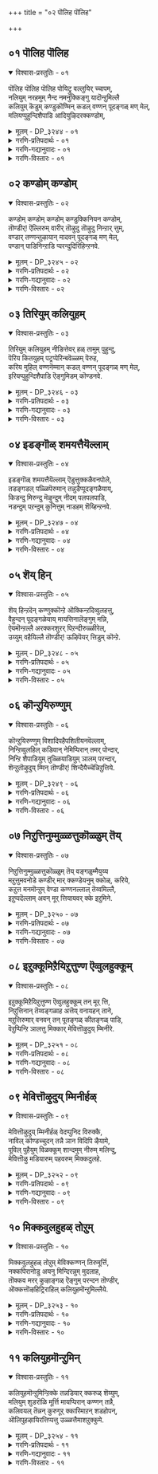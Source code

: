 +++
title = "०२ पॊलिह पॊलिह"

+++


## ०१ पॊलिह पॊलिह

<details open><summary>विश्वास-प्रस्तुतिः - ०१</summary>

पॊलिह पॊलिह पॊलिह पोयिट्रु वल्लुयिर् च्चापम्,  
नलियुम् नरहमुम् नैन्द नमनुक्किङ्गु यादॊन्ऱुमिल्लै  
कलियुम् कॆडुम् कण्डुकॊण्मिन् कडल् वण्णन् पूदङ्गळ् मण् मेल्,  
मलियप्पुहुन्दिशैपाडि आदियुऴिदरक्कण्डोम्,
</details>

<details><summary>मूलम् - DP_३२४४ - ०१</summary>

पॊलिह पॊलिह पॊलिह पोयिट्रु वल्लुयिर् च्चापम्,  
नलियुम् नरहमुम् नैन्द नमनुक्किङ्गु यादॊन्ऱुमिल्लै  
कलियुम् कॆडुम् कण्डुकॊण्मिन् कडल् वण्णन् पूदङ्गळ् मण् मेल्,  
मलियप्पुहुन्दिशैपाडि आदियुऴिदरक्कण्डोम्,
</details>

<details><summary>गरणि-प्रतिपदार्थः - ०१</summary>

पॊलिह, पॊलिह, पॊलिह = बाळिरि, शान्ति पडॆयिरि, अभिवृद्धिगॊळ्ळि, पोयिट्रु = होयिलु, वल् = बलिष्ठवाद, उयिर् = जीवन मेलण, शाखम् = शापवु \(जीवनु माडिद पापगळु\), नलियुम् = हिंसिसुव, नरहम् = नरकवु, नैन्द = नाशगॊण्डितु, नमनक्कु = यमनिगॆ, इङ्गु = इल्लि, यादु ऒन्ऱुम् इल्लै = एनॊन्दू \(कॆलस\) इल्ल, कलियुम् = कलिपुरुषनू, कॆडुम् = तॊलगिहोगुवनु, कण्डुकॊण्डेन् = कण्डुकॊळ्ळिरि, कडल् वण्नन्= कडलिन बण्णदवन, पूदङ्गळ् = भक्तरु, मण् मेल् = भूमियमेलॆ, मलिय = तुम्बिरुवन्तॆ, पुहुन्दु = प्रवेशिसि \(कूडिकॊण्डु\) इशैपादि = हाडुगळन्नु हाडुत्ता, आडि = कुणिदाडि, उऴिदर = \(ऎल्लॆल्लू\) सञ्चरिसुवुदन्नु कण्डोम् = कण्डॆवु. 
</details>

<details><summary>गरणि-गद्यानुवादः - ०१</summary>

बाळिरि, शान्तिपडॆयिरि, अभिवृद्धिगॊळ्ळि. जीवन मेलण बलवाद शापहोयितु. हिंसिसुव नरकवु नाशगॊण्डितु. यमनिगॆ इल्लि याव कॆलसवू इल्लदायितु. कलिपुरुषनू तॊलगुवनु. कण्डुकॊळ्ळि कडलवण्णन भक्तरु भूमियमेलॆ तुम्बिकॊण्डिरुवन्तॆ प्रवेशिसि, \(हाडुगळन्नु\) हाडुत्ता, कुणिदाडुत्ता \(ऎल्लॆल्लू\) सञ्चरिसुवुदन्नु कण्डॆवु. 
</details>

<details><summary>गरणि-विस्तारः - ०१</summary>

ई पाशुरदल्लि आळ्वारर हर्षोद्गारवन्नु काणबहुदु. भूमिय मेलण बलवाद शाप होयितु. हिंसिसुव नरकवु नाशगॊण्डितु. यमनिगॆ इल्लि याव कॆलसवू इल्लदायितु. कलिपुरुषनू तॊलगुवनु. कण्डुकॊळ्ळि कडलवण्णन भक्तरु भूमियमेलॆ तुम्बिकॊण्डिरुवन्तॆ प्रवेशिसि, \(हाडुगळन्नु\) हाडुत्ता, कुणिदाडुत्ता \(ऎल्लॆल्लू\) सञ्चरिसुवुदन्नु कण्डॆवु. 

ई पाशुरदल्लि आळ्वारर हर्षोद्गारवन्नु काणबहुदु. भूमिय मेलण जीवराशियॆल्ल ऒट्टागि उज्जीवनगॊळ्ळुव काल बन्तल्ल ऎन्दु अवरिगॆ अष्टु सन्तोष. 

जीवनु उद्धारगॊळ्ळुवुदक्कॆ बेकादद्दु अवनिगॆ अण्टिरुव ’हुट्टु-सावु’गळ पुनरावर्तनॆ इल्लदिरुवुदु, नरकबाधॆ इल्लदिरुवुदु, कलिय प्राबल्य अवरमेलॆ नडॆयदन्तागुवुदु. इन्थ ऒळ्ळॆयकाल बन्दद्दादरू हेगॆ? एतरिन्द? इवक्कॆ सूचनॆयू पाशुरदल्लिदॆ. 

“पॊलिह, पॊलिह, पॊलिह” – शाश्वतवाद आनन्दद बाळ्वॆयन्नु अनुभविसुववरागि ऎम्ब विषयवन्नु, ऒन्दे मातन्नु मूरु बारि बळसुत्ता, ऒत्ति ऒत्ति हेळुव रीति इदु. 

“पॊलि” – ऎम्बुदक्कॆ ’बाळु’, ’अभिवृद्धिगॊळ्ळु’, “शोभिसु’, ’विजृम्भिसु’, ’समृद्धिपडॆ’, ’मङ्गळावागु’, ’शान्तिपडॆ’, ऎन्दु मुन्तागि अर्थवागुव ऒळ्ळॆय पद. अदर बहुवचन क्रियारूप ’पॊलिह’. 

“पोयिट्रु वल् उयिर् शाबम्” – जीवनिगॆ तगुलिद्द बिडिसिकॊळ्ळलारद बलवाद शापवॆन्दरॆ ’पुनर्जन्म’ ’अदु होयितु’ ऎन्दरॆ, ’बिडुगडॆ उण्टायितु’, जीवनु कातरपडबेकादद्दु श्रमिसबेकादद्दु, अदक्कागिये – बिडुगडॆगोस्करवागिये. 

“नलियुम् नरहम् नैन्द” – पुनर्जन्मदिन्द जीवनिगॆ अवन ऒन्दॊन्दु हुट्टिनल्लू अवन कर्मक्कॆ तक्क फलवागि, अवनिगॆ नरकवासवू अल्लिय यातनॆगळू. ’हुट्टु, ऎम्बुदरिन्दले बिडुगडॆयाद बळिक अवनिगॆ नरकवासवॆल्लियदु? 

“नमनुक्किङ्ग्जुयादॊन्ऱुमिल्लै” – जीवनु मरणिसिद बळिक अवनु यमपट्टणक्कॆ होगि, अल्लि तन्न पापकर्मगळिगॆ तक्क दण्डनॆयन्नु यमनिन्द स्वीकरिसि, हिंसॆयन्नु अनुभविसबेकादद्दु यमन आज्ञॆयन्तॆ, ’हुट्टु’ ऎम्बुदे इल्लदाग ’सावु’ ऎल्लिन्द बन्तु? कर्मगळिगू पापानुभवक्कू अवकाशवॆल्लि? आद्दरिन्द, यमनिगेनु कॆलस? 

“कलियुम् कॆडुम्” – कलियुगदल्लि कपट, मोस, वञ्चनॆ, कळवु, कॊलॆ – मुन्ताद दुष्कृतिगळे हॆच्चु. सज्जनरिगॆ अवर सत्कार्यगळिगॆ ऎडॆयिल्लवागुत्तदॆ. भूमिय मेलॆ कॆट्टद्दु नडॆयुवुदक्कॆ अवकाशवे इल्लवाद मेलॆ, भगवन्नामसङ्कीर्तनॆ ऎल्लॆल्लू हरडितुम्बिद मेलॆ, कलिय प्राबल्यक्कॆ अवकाशवॆल्लि? 

“कण्डुकॊण्मिन्...................कण्डोम्” – जनरे, इदक्कॆल्ल कारणवेनॆम्बुदन्नु कण्डुकॊळ्ळि, भगवन्तन भक्तरु ऎल्लॆल्लू तुम्बिकॊण्डु, भगवन्तनन्नु कुरितु हाडि, हॊगळि, कुणिदाडि, आनन्दिसुत्तिरुवुदन्नु, अवर गोष्टिगळल्लि ऎल्ल कडॆयू सञ्चरिसुत्तिरुवुदन्नु नोडि. भगवन्नाम सङ्कीर्तनॆयु ऎल्लॆल्लू हरडुवुदू, भक्तर कूटगळु ऎल्लॆल्लू शोभिसुवुदू कारण, कण्डिरा\! 

आळ्वाररु हेळुत्तारॆ- भूलोकवासिगळे, नीवॆल्लरू चिरकाल आनन्ददिन्द बाळुव काल बन्दिदॆ\! भगवद्भक्तर कूटगळु ऎल्लॆल्लू भगवन्तनन्नु कुरितु हाडि, हॊगळि, नलियुवुदन्नू, अवरु तण्डगळागि देशवॆल्ल सञ्चरिसुवुदन्नू नोडि. अवर शुभकार्य ऎल्लर मेलू परिणामकारियागुवुदु\! ’हुट्टु’ ऎम्ब घोरशापदिन्द जीवनु मुक्तनागुवनु. नरकबाधॆ तप्पुवुदु. यमनिगॆ भूलोकदल्लि कॆलसवे इल्लदे होगुवुदु. कलियदोषगळिगॆ अवकाशविल्लवागुवुदु.
</details>

## ०२ कण्डोम् कण्डोम्

<details open><summary>विश्वास-प्रस्तुतिः - ०२</summary>

कण्डोम् कण्डोम् कण्डोम् कण्डुक्किनियन कण्डोम्,  
तॊण्डीर्\! ऎल्लिरुम् वारीर् तॊऴुदु तॊऴुदु निन्ऱार् त्तुम्,   
वण्डार् तण्णन्तुऴायान् मादवन् पूदङ्गळ् मण् मेल्,   
पण्डान् पाडिनिन्ऱाडि प्परन्दुदिरिहिन्ऱनवे.
</details>

<details><summary>मूलम् - DP_३२४५ - ०२</summary>

कण्डोम् कण्डोम् कण्डोम् कण्डुक्किनियन कण्डोम्,  
तॊण्डीर्\! ऎल्लिरुम् वारीर् तॊऴुदु तॊऴुदु निन्ऱार् त्तुम्,   
वण्डार् तण्णन्तुऴायान् मादवन् पूदङ्गळ् मण् मेल्,   
पण्डान् पाडिनिन्ऱाडि प्परन्दुदिरिहिन्ऱनवे.
</details>

<details><summary>गरणि-प्रतिपदार्थः - ०२</summary>

कण्डोम्, कण्डोम्, कण्डोम् = कण्डॆवु, कण्डॆवु, कण्डॆवु, कण्णुक्कु = कण्णिगॆ, इनियन = प्रियवादद्दन्नु, कण्डोम् = कण्डॆवु, तॊण्डीर् = भक्तरे \(भागवतरे\), ऎल्लीरुम् = ऎल्लरू, वारीर् = बन्नि, तॊऴदु तॊऴदु = नमस्करिसि, पूजिसि, निन्ऱु = निन्तु, आर् त्तुम् = प्रार्थिसोण, वण्डुआर् = दुम्बिगळु तुम्बिरुव, तण् = तम्पाड, अम् = सॊगसाद, तुऴायान् = तुलसिय हारवन्नु धरिसिदवनाद, मादवन् = माधवन, पूदङ्गळ् = भक्तरु, मणि मेल् = भूमिय मेलॆ, पण्डान् = हाडुगळन्नु, पादि = हाडि, निन्ऱु = निन्तु, आडि = नलिदाडि, परन्दु = ऎल्लॆल्लू विस्तरिसि, \(हरडिकॊण्डु\), तिरिहिन्ऱनवे = सञ्चरिसुत्तिद्दारॆ. 
</details>

<details><summary>गरणि-गद्यानुवादः - ०२</summary>

कण्डॆवु कण्डॆवु कण्डॆवु. कण्णिगॆ प्रियवादद्दन्नु कण्डॆवु. भक्तरे ऎल्लरू बन्नि. नमस्करिसि, पूजिसि, निन्तु, प्रार्थिसोण. दुम्बिगळु तुम्बिरुव तम्पाद सॊगसाद तुलसिय हारवन्नु धरिसिदवनाद माधवन भक्तरु \(भागवतरु\) भूमिय मेलॆ हाडुगळन्नु हाडि, निन्तु नलिदाडि, ऎल्लॆल्लू हरडिकॊण्डु, सञ्चरिसुत्तिद्दारॆ. 
</details>

<details><summary>गरणि-विस्तारः - ०२</summary>

भक्तर कूटगळु भगवन्तनन्नु हॊगळि, हाडि, नलिदु, इतररन्नु नलिसुत्तारॆ. अवर सहवासदिन्द ऎल्लरू भक्तरागबहुदु – ऎम्बुदु ई पाशुरद विषय. 

आळ्वाररु हेळुत्तारॆ- भक्तजनरे, आनन्दद नोटवॊन्दु कण्डु बरुत्तिदॆ. ऎल्लॆल्लू भक्तजनर कूटगळु तुम्बि, हरडुत्तिवॆ. परिमळतुम्बिद तुलसिय हारवन्नु धरिसिरुव माधवनाद सर्वेश्वरनन्नु कुरितु कीर्तिसि, हाडि, नलिदाडि, सञ्चरिसुत्तिद्दारॆ भक्तर कूट. नावू अल्लिगॆ होगोण. अवरन्नु ऎदुर्गॊळ्ळोण. अवरिगॆ ऎरगोण. अवरन्नु पूजिसोण. अवरॊडनॆ कूडिकॊळ्ळोण. भगवन्तनन्नु स्तुतिसि, पूजिसि, आनन्दिसोण, बन्नि. ई सुसमयवन्नु नावु कळॆदुकॊळ्ळबारदु. 

सज्जनर सङ्गदिन्द बरुवुदु सत्फलवे अल्लवे?
</details>

## ०३ तिरियुम् कलियुहम्

<details open><summary>विश्वास-प्रस्तुतिः - ०३</summary>

तिरियुम् कलियुहम् नीङित्तेवर् हळ् तामुम् पुहुन्दु,  
पॆरिय कितयुहम् पट्रप्पेरिन्बवॆळ्ळम् पॆरुह,  
करिय मुहिल् वण्णनॆम्मान् कडल् वण्णन् पूदङ्गळ् मण् मेल्,   
इरियप्पुहुन्दिशैपाडि ऎङ्गुमिडम् कॊण्डनवे.
</details>

<details><summary>मूलम् - DP_३२४६ - ०३</summary>

तिरियुम् कलियुहम् नीङित्तेवर् हळ् तामुम् पुहुन्दु,  
पॆरिय कितयुहम् पट्रप्पेरिन्बवॆळ्ळम् पॆरुह,  
करिय मुहिल् वण्णनॆम्मान् कडल् वण्णन् पूदङ्गळ् मण् मेल्,   
इरियप्पुहुन्दिशैपाडि ऎङ्गुमिडम् कॊण्डनवे.
</details>

<details><summary>गरणि-प्रतिपदार्थः - ०३</summary>

तिरियुम् = मुन्नुग्गि सञ्चरिसुव, कलियुहम् = कलियुगवु \(कलिप्रभाववु\), नीङ्गि = कडॆगडु \(नीगि\), तेवर् हळ् तामुम् = देवतॆगळू \(सात्त्विक स्वभावदजनरु\), पुहुन्दु = भूलोकवन्नु सेरि, पॆरिय = महत्ताद, कितयुहम् = कृतयुगवु, पट्रि= उण्टागि, पेर् इन् बम् = आनन्दद हॆच्चाद, वॆळ्ळम् = प्रवाहवु, पॆरुह = तुम्बि हरियुवन्तॆ, करिय मुहिल् वण्णन् = कार्मुगिलबण्णदवनू, ऎम्मान् = नम्म स्वामियू, कडल् वण्णन् = कडलवण्णनू आदवन, पूदङ्गळ् = भक्तरु, मण् मेल् = भूलोकदल्लि, इरिय = निर्भयवागि, पुहुन्दु = बन्दु \(सेरि\), इशैपाडि = \(भगवद्गुण\) गानमाडि, ऎङ्गुम् = ऎल्लॆल्लियू, इडम् कॊण्डनवे = तुम्बिकॊण्डिद्दारल्ल. 
</details>

<details><summary>गरणि-गद्यानुवादः - ०३</summary>

मुन्नुग्गि सञ्चरिसुव कलियुगवु \(कलिप्रभाववु\) नीगि, देवतॆगळू \(सात्त्विक स्वभावद जनरू\) भूलोकवन्नु सेरि, महत्ताद कृतयुगवु बन्दु महदानन्दद हळ्ळवु तुम्बि हरियुवन्तॆ, कार्मुगिलबण्णदवनू, कडलवण्णनू आद नम्म स्वामिय भक्तरु भूलोकदल्लि निर्भयवागि बन्दु सेरि, \(भगवद्गुण\) गानमाडि, ऎल्लॆल्लू तुम्बिकॊण्डिद्दारल्ल\! 
</details>

<details><summary>गरणि-विस्तारः - ०३</summary>

भक्तकूटगळु भूमिय मेलॆ तुम्बिकॊण्डिरुवदर परिणामवेनॆन्दु इल्लि सूचिसलागुत्तदॆ. 

“तिरियुम् कलियुहम् नीङ्ग’ – कलियुग मुन्नुग्गि बरुत्तिरुवुदु तडॆगॊळ्ळुत्तदॆ. कलिय प्राबल्यवॆन्दरॆ, धर्मनष्टवागुत्तदॆ. आचार व्यवहारगळल्लि ऎल्ला बगॆय मार्पाडुगळु नडॆयुत्तवॆ. वर्णसङ्करवागुत्तदॆ. देवरु, हिरियरु, भक्तरु मुन्ताद सात्त्विकरिगॆ ऎडॆये इल्लवागुत्तदॆ. ऎल्लॆल्लू तामसगुणतुम्बि ताण्डववाडुत्तदॆ. ऎल्ला बगॆय कॆट्ट परिणामगळे तुम्बितुळुकुत्तदॆ. ई बगॆयदॆल्लवू परिपूर्णवागि नाशवागुवुदु भगवद्भक्तर तण्डगळु निर्भयवागि हाडुत्ता मैमरॆतु नलिदाडुवुदरिन्दले. 

“तेवर् हळ् तामुम् पुहुन्दु” – कृतयुग भूलोकदल्लि बन्दितॆन्दरॆ, सुररू भूसुररॊडनॆ कलॆतु आनन्दिसुवन्तागुत्तदॆ. आग भूलोकवू स्वर्गसमानवे आगुत्तदॆ. 

“पॆरिय कितयुहम् पट्रि” – भक्तर कूटगळु ऎल्लॆल्लू निर्भयवागि भगवन्नामसङ्कीर्तनॆ मादुत्ता भूलोकदल्लि सञ्चरिसुवुदर परिणामवागि, अधर्म, कपट, वञ्चनॆ, क्रौर्य मुन्तादवक्कॆ स्थळविल्लदॆ होगुत्तदॆ. मत्तॆ धर्मनॆलॆगॊळ्ळुत्तदॆ. देवरु, गुरु, हिरियरु, भक्तरु – इवरल्लि गौरव हॆच्चुत्तदॆ. सात्त्विक गुणक्कॆ प्राधान्य सिक्कुत्तदॆ. 

आळ्वाररु हेळुत्तारॆ- भगवद्भक्तर कूटगळु भूमिय मेलॆ ऎल्ल कडॆयू तुम्बिकॊण्डु, भक्तिय हाडुगळन्नु हाडि नलियुवुदर फलवागि, कलिय प्रभाववे इल्लदन्तागुत्तदॆ. धर्मक्कॆ आधारवाद सत्त्वप्रधानवाद कृतयुग बरुत्तदॆ. ऎल्लॆल्लू आनन्दद कडलु हरियुत्तदॆ. तृप्तियू, शान्तियू नॆलॆगॊळ्ळुत्तवॆ. \(भक्तरे, बन्नि नावू अवरॊडनॆ कूडि, आडि, नलियोण\).
</details>

## ०४ इडङ्गॊळ् शमयत्तैयॆल्लाम्

<details open><summary>विश्वास-प्रस्तुतिः - ०४</summary>

इडङ्गॊळ् शमयत्तैयॆल्लाम् ऎडुत्तुक्कळैवनपोले,   
तडङ्गडल् पळ्ळिपॆरुमान् तन्नुडैप्पूदङ्गळैयाय्,  
किडन्दु मिरुन्दु मॆऴुन्दुम् नीदम् पलपलपाडि,  
नडन्दुम् पऱन्दुम् कुनित्तुम् नाडहम् शॆय्हिन्ऱनवे.
</details>

<details><summary>मूलम् - DP_३२४७ - ०४</summary>

इडङ्गॊळ् शमयत्तैयॆल्लाम् ऎडुत्तुक्कळैवनपोले,   
तडङ्गडल् पळ्ळिपॆरुमान् तन्नुडैप्पूदङ्गळैयाय्,  
किडन्दु मिरुन्दु मॆऴुन्दुम् नीदम् पलपलपाडि,  
नडन्दुम् पऱन्दुम् कुनित्तुम् नाडहम् शॆय्हिन्ऱनवे.
</details>

<details><summary>गरणि-प्रतिपदार्थः - ०४</summary>

इडम् कॊळ् = आक्रमिसिकॊण्डिरुव, शमयत्तै ऎल्लाम् = कालवन्नॆल्ला \(धर्मगळन्नॆल्ला\) ऎडुत्तु = कित्तु, कळैवन पोले = नाशमाडुव हागॆ, तडकडल् = विस्तारवाद कडलल्लि, पळ्ळि = पवडिसुव \(निद्रिसुव\), पॆरुमान् = स्वामियु, तन्नुडै = तन्न, पूदङ्गळै आय् = भक्तरे आगि, किडन्दुम् = निन्तू, नीदम् = हाडुगळन्नु, पलपल पादि= हलवारु हाडि, नडन्दुम् = नडॆदाडियू, पऱन्दुम् = हाराडियू \(आतुरगॊण्डू\), कुनित्तुम् = बग्गियू, नाटहम् = नाटकवन्नु, शॆय् हिन्ऱनवे = माडुत्तिद्दारल्ल\!
</details>

<details><summary>गरणि-गद्यानुवादः - ०४</summary>

आक्रमिसिकॊण्डिरुव \(कालवन्नॆल्ला\) धर्मगळन्नॆल्ला कित्तु नाशमाडुव हागॆ विस्तारवाद कडलल्लि निद्रिसुव स्वामियु तन्न भक्तरे आगि, मलगियू, कुळितू, निन्तू, अनेकानेक हाडुगळन्नु हाडि, नडॆदाडियू, हाराडियू, बग्गियू, नाटकवन्नु माडुत्तिद्दारल्ल? 
</details>

<details><summary>गरणि-विस्तारः - ०४</summary>

भगवद्भक्तरु इळॆयल्लि माडुव दिव्यवाद कॆलसगळन्नू, अवुगळिन्दागुव परिणामवन्नू इल्लि हेळलागुत्तिदॆ. 

भक्तरु \(भागवतरु\) यारु? – जनसामान्यरन्नु तन्न कडॆगॆ आकर्षिसुवुदक्कागि, भगवन्तने सद्भक्तर रूप तळॆदु, भूमिय मेलॆ ऎल्लॆल्लु हरडिकॊण्डु, भक्तिय हाडुगळन्नु हाडुत्ता, कुळितु, निन्तु, मलगि, ऎद्दु, बग्गि, आडि, कुनिदु – नानाबगॆयल्लि नाटकवन्नाडुत्तिद्दानॆ. 

भक्तरु भगवत्स्वरूपवे ऎन्दू, भगवन्तनिगॆ सल्लबेकाद अवरिगॆ सल्लबेकॆन्दू इल्लि हेळिदन्तॆ. 

आळ्वाररु हेळुत्तारॆ- भूमियमेलॆ जनरु बेडवाद कार्यगळल्लि आसक्तिवहिसि, व्यर्थवागि कालवन्नु कळॆयुवुदन्नु तप्पिसुवुदक्कागि, भगवन्तने स्वतः भक्तर रूपदल्लि अवतरिसुत्तानॆ. नॆलदमेलॆ कुळितु, निन्तु, मलगि, नडॆदु, बग्गि, ऎद्दु, नानारीतियल्लि नाटकवाडुत्ता \(नटनॆ माडुत्ता\), बगॆबगॆयागि भक्तिय हाडुगळन्नु हाडुत्ता इद्दानॆ. अवने आद भागवतरन्नु \(भक्तरन्नु\) हिम्बालिसि, अवर हाडुगळन्नालिसि, आनन्दिसि, उज्जीवनगॊळ्ळोण. 

पाशुरदल्लि ’शमयम्’ ऎम्ब पद ’काल’ ऎन्दू ’धर्म’ ऎन्दू अर्थ कॊडुत्तदॆ. आळ्वारर कालदल्लि वैदिक मत खिलवागित्तु. अवैदिक मतगळु ऎल्लॆल्लू हरडिकॊण्डिद्दवु. ई विषयवन्नु मनस्सिगॆ तन्दुकॊण्डरॆ, पाशुरवन्नु ई बगॆयल्लि विवरिसबहुदु- वेदबाहिरवाद मतगळन्नॆल्ला बेरु सहित कित्तुहाकुवुदक्कागि. वेद मतवन्नु उद्धरिसुवुदक्कागि, भगवन्तनु भक्तर रूपदल्लि भूमियमेलॆ अवतरिसि, भक्तिभाववन्नु ऎल्लॆल्लू हरडुवन्तॆ माडिद्दानॆ” – भगवन्तन विचित्रनाटकवे इदु”.
</details>

## ०५ शॆय् हिन्

<details open><summary>विश्वास-प्रस्तुतिः - ०५</summary>

शॆय् हिन्ऱदॆन् कण्णुक्कॊन्ऱे ऒक्किन्ऱदिव्वुलहत्तु,  
वैहुन्दन् पूदङ्गळेयाय् मायत्तिनालॆङ्गुम् मन्नि,  
ऐयमॊन्ऱल्लै अरक्करशुरर् पिऱन्दीरुळ्ळीरेल्,  
उय्युम् वहैयिल्लै तॊण्डीर्\! ऊऴिपॆयर् त्तिडुम् कॊन्ऱे.
</details>

<details><summary>मूलम् - DP_३२४८ - ०५</summary>

शॆय् हिन्ऱदॆन् कण्णुक्कॊन्ऱे ऒक्किन्ऱदिव्वुलहत्तु,  
वैहुन्दन् पूदङ्गळेयाय् मायत्तिनालॆङ्गुम् मन्नि,  
ऐयमॊन्ऱल्लै अरक्करशुरर् पिऱन्दीरुळ्ळीरेल्,  
उय्युम् वहैयिल्लै तॊण्डीर्\! ऊऴिपॆयर् त्तिडुम् कॊन्ऱे.
</details>

<details><summary>गरणि-प्रतिपदार्थः - ०५</summary>

शॆय् हिन्ऱदु = \(अवरु\) माडुत्तिरुवुदु. ऎन् कण्णुक्कु = नन्न कण्णिगॆ, ऒन्ऱे = ऒन्दे आगि, ऒक्किन्ऱदु = तोरिबरुत्तदॆ, इ उलहत्तु = ई लोकदल्लि, वैहुन्दन् = भगवन्तनु \(वैकुण्ठपतियु\), पूदङ्गळे आय् = भक्तरे आगि \(अवतरिसि\), मायत्तिनाल् = मायदिन्द ऎङ्गुम् = ऎल्लल्लियू, मन्नि = तुम्बि, \(इरुत्तानॆ\) ऐयम् ऒन्ऱु इल्लै = संशयवु स्वल्पवू इल्ल, अरक्कर् अशुरर् = राक्षसरु, असुररु, पिऱन्दीर् = हुट्टिदवरु, उळ्ळीर् = आगिद्दरॆ \(उळ्ळवरागिद्दरॆ\), उय्युम् = उज्जीवनगॊळ्ळुव, वहै इल्लै = रीति इल्ल, तॊण्डीर् = भक्तरे, ऊऴि = युगवु, पॆयर् त्तु = वृद्धिगॊण्डु, इडुम् कॊन्ऱे = \(निम्मन्नु \) कॊन्दे बिडुवुदु. 
</details>

<details><summary>गरणि-गद्यानुवादः - ०५</summary>

\(अवरु\) माडुत्तिरुवुदु नन्न कण्णिगॆ ऒन्दे आगि तोरिबरुत्तदॆ. ई लोकदल्लि वैकुण्ठपतियु भक्तरे आगि अवतरिसि, तन्न मायॆयिन्द ऎल्लॆल्लू तुम्बिरुत्तानॆ. संशय स्वल्पवू इल्ल. राक्षसरु असुररु \(इवरिगॆ\) हुट्टिदवरु उळ्ळवरागिद्दरॆ, उज्जीवनक्कॆ बेरॆ रीतिये इल्ल. भक्तरे, युगवु वृद्धिगॊण्डु निम्मन्नु कॊन्देबिडुवुदु.
</details>

<details><summary>गरणि-विस्तारः - ०५</summary>

हिन्दिन पाशुरद विषयवाद भगवन्तने भक्तररूपदल्लि धरॆगिळिदु बन्दु माडुत्तिरुव कॆलसद फलवेनॆम्बुदन्नु इन्नष्टु स्पष्टपडिसलागुत्तदॆ. 

“शॆय् हिन्ऱदॆन् कण्णुक्कॊन्ऱे ऒक्किन्ऱदु” – धरॆय जनरु माडुवुदॆल्लवू, ऒन्दे बगॆयदु ऎनिसुत्तदॆ. हुट्टुवुदु, बॆळॆयुवुदु, लग्नवागुवुदु, मक्कळन्नु पडॆयुवुदु, जीवनदल्लि नानाक्लेशगळन्नु अनुभविसुवुदु. बगॆबगॆय कर्मगळन्नु माडुवुदु, रोग मुप्पुगळन्ननुभविसुवुदु, कडॆगॆ सायुवुदु. निरन्तरवू संसार तापत्रयगळल्लि सिक्किबिद्दु तॊळलुत्तले इरुवुदु. ई जनरू उद्धारगॊळ्ळबेडवे? बिडुगडॆ हॊन्दबेडवे? बिडुगडॆ हॊन्दबेडवे? आळ्वाररिगॆ इदन्नॆल्ला कण्डु मरुक. 

“इव्वुलहत्तु वैहुन्दन् पूदङ्गळॆयाय् मायत्तिनालॆङ्गुम् मन्नि” – भगवन्तनिगॆ इन्थ अज्ञानि जनरन्नु कुरितु मरुक. अवरन्नु सन्मार्गक्कॆ तरलु सङ्कल्पिसुत्तानॆ. अदक्कागि, लोकदल्लि भगवद्भक्तर रूपदल्लि अवतरिसि, अवने ऎल्लॆल्लू हरडिकॊण्डिद्दानॆ. नामसङ्कीर्तनॆयन्नु नडॆसुत्तानॆ. अदन्नु ऎल्लरू स्वीकरिसुवन्तॆ माडुत्तानॆ. हीगिदॆ भगवन्तन् ’माय’ – अवन सङ्कल्प.

“अरक्करशुरर् पिऱन्दीरुळ्ळीरेल्” – जनरे, असुर, राक्षस स्वभावदवरु नीवागिद्दरॆ, निमगॆ उद्धारगॊळ्ळलु बेरॆ मार्गवे इल्ल. भगवन्नामस्मरणॆयॊन्दे सरळमार्ग. 

“ऊऴि पॆयर् त्तिडुम् कॊन्ऱे” – मेलण मार्गवन्नु, असुर, राक्षस प्रकृतियवरु नीवागि, हिडिद हॊरतु निमगॆ उज्जीवनसाध्यविल्ल. कलिपुरुषनिगॆ निम्म स्वभावदवरल्लि बहळ इष्ट. अवनु प्रबलगॊळ्ळुवुदक्कॆ अनुकूल. निम्मन्नु मत्तॆमत्तॆ कॊल्लुवुदक्कू, कडुपापिगळन्नागि माडुवुदक्कू, नरकभाजन माडुवुदक्कू अवनिगॆ सदवकाश. 

आळ्वाररु हेळुत्तारॆ- नन्न कण्णिगॆ लोकद जनरॆल्ल माडुवुदु ऒन्दे कॆलस ऎन्दु तोरुत्तदॆ. कलियु प्रबलगॊण्डु तामसप्रकृति वृद्धिगॊळ्ळुवुदु. अदरिन्द जनरन्नु तप्पिसुवुदक्कागिये भगवन्तनु भक्तर \(भागवतर\) रूपदल्लि ऎल्लॆल्लू हरडिकॊण्डु, अवर उज्जीवनक्कॆ सरळ मार्गवाद भगवन्नाम स्मरणॆमाडुवुदन्नु कलिसुत्तानॆ.
</details>

## ०६ कॊन्ऱुयिरुण्णुम्

<details open><summary>विश्वास-प्रस्तुतिः - ०६</summary>

कॊन्ऱुयिरुण्णुम् विशादिपहैपशितीयनवॆल्लाम्,   
निन्ऱिव्वुलहिल् कडिवान् नेमिप्पिरान् तमर् पोन्दार्,  
निन्ऱि शैपाडियुम् तुळ्ळियाडियुम् ञालम् परन्दार्,  
शॆन्ऱुतॊऴुदुय् म्मिन् तॊण्डीर्\! शिन्दैयैच्चॆन्निऱुत्तिये.
</details>

<details><summary>मूलम् - DP_३२४९ - ०६</summary>

कॊन्ऱुयिरुण्णुम् विशादिपहैपशितीयनवॆल्लाम्,   
निन्ऱिव्वुलहिल् कडिवान् नेमिप्पिरान् तमर् पोन्दार्,  
निन्ऱि शैपाडियुम् तुळ्ळियाडियुम् ञालम् परन्दार्,  
शॆन्ऱुतॊऴुदुय् म्मिन् तॊण्डीर्\! शिन्दैयैच्चॆन्निऱुत्तिये.
</details>

<details><summary>गरणि-प्रतिपदार्थः - ०६</summary>

कॊन्ऱु = कॊन्दु, उयिर् = प्राणवन्नु, उण्णुम् = नलुगिसुवन्थ \(हिंसिसि पीडिसुवन्त\), विशादि =व्याधि \(रोग\), पहै = द्वेष, पशि = हसिवु, \(मुन्ताद\), तीयन ऎल्लाम् = कॆट्टवॆल्लवन्नू निन्ऱु इ उलहिल् = ई लोकदिन्द, \(’इ उलहिल् निन्ऱु’ ऎन्दु अन्वय\), कडिवान् = तॊलगिसुवुदक्कागिये, नेमिप्पिरान् तमर् = तॊलगिसुवुदक्कागिये, नेमिप्पिरान् तमर् = चक्रधारियाद स्वामिय भक्तरु \(दासरु\), पोन्दार् = बन्दिद्दारॆ, निन्ऱु= निन्तु, इशैपाडियुम् = गानमाडियू, तुळ्ळि = उत्साहदिन्द, आडियुम् = नलिदाडियू \(कुणिदाडियू\), ञूलम् = भूलोकदल्लॆल्ला, परन्दार् = हरडिकॊण्डिद्दारॆ, शॆन्ऱु = होगि, तॊऴुदु = ऎरगि \(पूजिसि\), उय् म्मिन् = उज्जीवनगॊळ्ळि, तॊण्डीर् = भक्तरे, शिन्दैयै = मनस्सन्नु, शॆम् निऱुत्तिये = चॆन्नागि \(शुद्धवागि\) इरिसि \(निल्लिसि\)ये. 
</details>

<details><summary>गरणि-गद्यानुवादः - ०६</summary>

कॊन्दु पीडिसुवन्थ रोग, द्वेष, हसिवु मुन्ताद कॆट्टवॆल्लवन्नू ई लोकदिन्द तॊलगिसुवुदक्कागिये चक्रधारियाद स्वामिय भक्तरु बन्दिद्दारॆ. निन्तु गान माडियू, उत्साहदिन्द कुणिदाडियू भूलोकदल्लॆल्ला हराडिकॊण्डिद्दारॆ. भक्तरे, होगि, ऎरगु \(पूजिसि\), उज्जीवनगॊळ्ळिरि, मनस्सन्नु शुद्धवागि इरिसिये. 
</details>

<details><summary>गरणि-विस्तारः - ०६</summary>

भगवद्भक्तराद भागवतरु भूलोकदल्लॆल्ला तुम्बि हरडिकॊण्डिरुवुदर उद्देशवेनु ऎम्बुदन्नु इल्लि हेळलागुत्तदॆ. 

“कॊन्ऱुयिरुण्णुम्..........................यॆल्लाम्” – मनुष्यनन्नु हिंसिसि, नलुगिसि, पीडिसुव कॆट्ट विषयगळु हलवारु. इल्लि मूरन्नु मात्र आरिसिकॊळ्ळलागिदॆ – व्याधि, द्वेष, हसिवु. ऒन्दॊन्दर जॊतॆगू इन्नू कॆलविदॆ. ’व्याधि’य जॊतॆगॆ, मुप्पु, सावु, हुट्टु. ’द्वेष’द जॊतॆगॆ राग \(आशॆ\), कोप, क्रोध, असूयॆ, हसिविन जॊतॆगॆ बायारिकॆ मत्तु अवुगळन्नु हॆच्चिसुव दारिद्र्य. ऎल्लवू मनुष्यनन्नु अवनु सायुव तनक हिण्डि हिप्पट्टॆमाडि, गोळाडिसतक्कवु. कडॆगॆ, अवनिगॆ मरुहुट्टन्नू उण्टुमाडतक्कवु. 

आळ्वाररु हेळुत्तारॆ- भक्तरे, बदुकिरुवष्टु कालवू मनुष्यनन्नु नानारीतियल्लि हिंसिसुत्तिरुव कॆट्ट विषयगळन्नॆल्ला ई लोकदिन्द तॊलगिसलु भगवद्भक्तरु \(भागवतरु\) ई लोकदल्लि अवतरिसिद्दारॆ. अवरु ऎल्लॆल्लू हरडिकॊण्डिद्दारॆ. अवरु अल्लल्लि निन्तु, भगवन्तनन्नु कुरितु हाडुत्तारॆ. मैमरॆतु कुणियुत्तारॆ. नीवू सह निम्म मनस्सन्नु शुद्धगॊळिसिकॊण्डु, \(ऒळ्ळॆय मनस्सिनिन्द\), अवर बळिगॆ बन्नि. अवरन्नु आश्रयिसि. भगवन्तन कीर्तन चिन्तनगळल्लि पालुगॊळ्ळि, नीवु उज्जीवनगॊळ्ळुव बगॆ हेगॆ.
</details>

## ०७ निऱुत्तिनुम्मुळ्ळत्तुकॊळ्ळुम् तॆय्

<details open><summary>विश्वास-प्रस्तुतिः - ०७</summary>

निऱुत्तिनुम्मुळ्ळत्तुकॊळ्ळुम् तॆय् वङ्गळुम्मैयुय्य  
मऱुत्तुमवनोडे कण्डीर् मार् क्कण्डेयनुम् क्कोळ्, करिये,   
कऱुत्त मनमॊन्ऱुम् वेण्डा कण्णनल्लाल् तॆय्वमिल्लै,  
इऱुप्पदॆल्लाम् अवन् मूर् त्तियायवर् क्के इऱुमिने.
</details>

<details><summary>मूलम् - DP_३२५० - ०७</summary>

निऱुत्तिनुम्मुळ्ळत्तुकॊळ्ळुम् तॆय् वङ्गळुम्मैयुय्य  
मऱुत्तुमवनोडे कण्डीर् मार् क्कण्डेयनुम् क्कोळ्, करिये,   
कऱुत्त मनमॊन्ऱुम् वेण्डा कण्णनल्लाल् तॆय्वमिल्लै,  
इऱुप्पदॆल्लाम् अवन् मूर् त्तियायवर् क्के इऱुमिने.
</details>

<details><summary>गरणि-प्रतिपदार्थः - ०७</summary>

निऱुत्ति = निल्लिसि \(ऒम्मॊनॆयागि\) नुम् = निम्म, उळ्ळत्तु = मनस्सन्नु, कॊळ्ळुम् = पडॆदुकॊळ्ळुव \(चिन्तिसल्पडुव\), तॆय् वङ्गळ् = देवतॆगळु, उम्मै = निम्मन्नु, उय्यक्कॊळ् = उज्जीवनपडिसुवुदु, मऱुत्तुम् = मत्तॆ, अवनोडे = आ सर्वेश्वरनॊडनॆ, कण्डीर् = कण्डिरा, मार् क्कण्डेयनुम् = मार्काण्डॆयनू, करिये = साक्षिये, कऱुत्त = कप्पनॆय, मनम् = मनस्सु, ऒन्ऱुम् = स्वल्पवू, वेण्डा = बेड, कण्ण अल्लाल् = श्रीकृष्णरूपियाद अत्याकर्षकनु, हॊरतु, तॆय् वम् इल्लै = \(बेरॆ\) दैववे इल्ल, इऱुप्पदु ऎल्लाम् = सल्लिसुवुदॆल्लवन्नू, अवन् = अवन, मूर् त्ति याय = स्वरूपवे आगिरुव, अवर् क्के = अवरिगॆ \(इतर दैवगळिगॆ सर्वेश्वरनिगे\) इऱुमिने = सल्लिसिरि. 
</details>

<details><summary>गरणि-गद्यानुवादः - ०७</summary>

निम्म मनस्सन्नु स्थिरपडिसि \(ऒम्मॊनॆ माडि\) पडॆदुकॊळ्ळुव \(चिन्तिसल्पडुव\) देवतॆगळु निम्मन्नु उज्जीवनगॊळिसुवुदन्नु मत्तॆ अवनॊडनॆ \(आ सर्वेश्वरनॊडनॆ\) कण्डिरल्ल\! मार्काण्डेयनू साक्षिये. कप्पनॆय मनस्सु स्वल्पवू बेड. श्रीकृष्णरूपियाद अत्याकर्षकनन्नु बिट्टरॆ बेरॆ दैववे इल्ल. नीवु सल्लिसुवुदॆल्लवन्नू अवन स्वरूपवे आगिरुव \(इतर दैवगळिगॆ सर्वेश्वरनिगे\) सल्लिसि. 
</details>

<details><summary>गरणि-विस्तारः - ०७</summary>

भगवद्भक्तरु भूमिय मेलॆ ऎल्लॆल्लू हरडिकॊण्डु, सर्वेश्वरनन्नु कीर्तिसुत्तारॆन्दू, अवरन्नु आश्रयिसि, आ मूलक् उद्धारगॊळ्ळबेकॆन्दु इदुवरॆगॆ हेळलायितु. ईग आ जनक्कॆ इन्नॊन्दु सलहॆ नीडलागुत्तदॆ. जन अन्यदैवगळ भक्तरागिद्दरॆ, अवरु तम्म भक्तियन्नु कष्टपट्टु दृढपडिसिकॊण्डवरादरॆ, अवरु माडबेकादद्देनु? 

“मार् क्कण्डेयनुम् करिये” – इदक्कॆ मार्कण्डेयनन्नु ऒन्दु निदर्शनवागि ऎत्तिकॊळ्ळलागिदॆ. अवनु शिवभक्तरल्लि हॆसरादवनु. ऎळॆय हरॆयदल्लि अवनन्नु यमन पाश बिदिगु ऎळॆदुकॊण्डु होगुव सन्दर्भबन्दाग, तानु पूजॆ माडुत्तिद्द शिवलिङ्गवन्ने अवनु बाचि तब्बिहिडिदनु. यमपाशबिडलिल्ल. आ लिङ्गदॊडनॆये अवनन्नु सॆळॆयतॊडगितु. आग परमभक्तनाद शिवनु बाचि तब्बिहिडिदनु. यमपाश बिडलिल्ल. आ लिङ्गदॊडनॆये अवनन्नु सॆळॆयतॊडगितु. आग परमभक्तनाद शिवनु सर्वेश्वरनन्नु प्रार्थिसि, अवन सहायदिन्द कालनन्नु गॆद्दनु ऎम्बुदु इल्लि सन्दर्भ. 

“कऱुत्त मनमॊन्ऱुम् वेण्डा” – अन्यदेवता पूजकरिगॆ हेळुव मातिदु – निम्म मनस्सु कॆडदिरलि. कोपमाडबेडि. नन्नमातन्नु समाधानवागि केळि, तिळियिरि. 

“कण्णनल्लाल् तॆय्वमिल्लै” – सर्वेश्वरनु अत्याकर्षक सुन्दर. श्रीकृष्णावतारियागि अवनु नडॆसिद आश्चर्याद्भुत कार्यगळन्नु नीवु तिळिदिरादरॆ, ई मातिन सत्य निमगॆ तिळियुवुदु. अवने आश्रयिसि भजिसतक्क एकैक दैव. 

“इऱुप्पदॆल्लाम्.....................इऱुमिने” – नीवु कष्टपट्टु, मनस्सन्नु दृढगॊळिसि अन्तरङ्गदल्लि पडॆदुकॊण्डिरुव दैववन्ने भजिसि, पूजिसि, आदरॆ, नीवु पूजिसुवाग, निम्म दैववन्नु आ सर्वेश्वरन रूपवॆन्दु भाविसि, निम्म भक्तियन्नु अवनिगे \(आ सर्वेश्वरनिगे\) सल्लिसुत्तिरुवुदागि तिळियिरि. 

आळ्वाररु हेळुत्तारॆ- अन्यदैवगळन्नु पूजिसुववरे, अत्याकर्षकनाद सर्वेश्वरनन्ने इतर ऎल्ल देवरुगळू आश्रयिसुत्तारॆ. नन्न ई मातिगॆनीवु कोपगॊळ्ळबेडि. नीवु श्रमपट्टु निम्म अन्तरङ्गदल्लि कूरिसिकॊण्डिरुव दैववन्ने बिडदॆ भक्तियिन्द पूजिसुत्ता बन्नि. मत्तु आ दैवसर्वेश्वरन ऒन्दु रूपवॆन्दु तिळिदु, निम्म भक्तियन्नु सल्लिसि, उज्जीवनगॊळ्ळि.
</details>

## ०८ इऱुक्कूमिऱैयिऱुत्तुण्ण ऎव्वुलहुक्कूम्

<details open><summary>विश्वास-प्रस्तुतिः - ०८</summary>

इऱुक्कूमिऱैयिऱुत्तुण्ण ऎव्वुलहुक्कूम् तन् मूर् त्ति,  
निऱुत्तिनान् तॆय्वङ्गळाह अत्तॆय् वनायहन् ताने,  
मऱुत्तिरुमार् वनवन् तन् पूतङ्गळ् कीतङ्गळ् पाडि,  
वॆऱुप्पिन्ऱि ञालत्तु मिक्कार् मेवित्तॊऴुदुय् म्मिनीरे.
</details>

<details><summary>मूलम् - DP_३२५१ - ०८</summary>

इऱुक्कूमिऱैयिऱुत्तुण्ण ऎव्वुलहुक्कूम् तन् मूर् त्ति,  
निऱुत्तिनान् तॆय्वङ्गळाह अत्तॆय् वनायहन् ताने,  
मऱुत्तिरुमार् वनवन् तन् पूतङ्गळ् कीतङ्गळ् पाडि,  
वॆऱुप्पिन्ऱि ञालत्तु मिक्कार् मेवित्तॊऴुदुय् म्मिनीरे.
</details>

<details><summary>गरणि-प्रतिपदार्थः - ०८</summary>

इऱुक्कुम् = नॆलॆयागिरुअ, इऱै = देवतॆगॆ \(देवनिगॆ\), इऱुत्तु = \(काणिकॆ\) सल्लिसि, उण्ण = अनुभविसुवुदक्कागि \(बाळुवुदक्कागि\), ऎव्वुलहक्कुम् = ऎल्ला लोकगळिगू, तन् मूर्त्ति = तन्न मूर्तियन्नु, निऱुत्तिनान् = निल्लिसिदनु, तॆय् वङ्गळ् आह = \(आया लोकगळिगॆ\) दैववागि \(ऒडॆयनागि\), अतॆय् वम् नायहन् ताने = आ दैवगळ नायकनाद \(ऒडॆयनाद\)वने, मऱु = मच्चॆयन्नु, तिरुमार् बवन् तन् = पवित्रवाद ऎदॆयल्लि उळ्ळवन, पूतङ्गळ् = भक्तरु, कीतङ्गळ् पाडि = कीर्तनगळन्नु हाडि, वॆऱुप्पु इन्ऱि = बेसरविल्लदॆ, ञालत्तु = ई लोकदल्लि, मिक्कार् = उत्तमवादवरागिद्दारॆ. मेवि = आश्रयिसि, तॊऴुदु = ऎरगि \(पूजिसि\), उय् म्मिन् = उज्जीवनगॊळ्ळिरि, नीरॆ = नीवुगळे. 
</details>

<details><summary>गरणि-गद्यानुवादः - ०८</summary>

नॆलॆयागिरुव देवनिगॆ काणिकॆ सल्लिसि, बाळुवुदक्कागि ऎल्ला लोकगळिगू तन्न मूर्तियन्नु आयालोकगळिगॆ ऒडॆयनागि निल्लिसिदनु, आ दैवगळिगॆल्ला ऒडॆयनादवने मच्चॆयन्नु पवित्रवाद ऎदॆयल्लि उळ्ळवन भक्तरु बेसरविल्लदॆ गीतगळन्नु हाडि, ई लोकदल्लि श्रेष्ठरागिद्दारॆ. नीवू सह \(आ स्वामियन्नु\) आश्रयिसि, ऎरगि पूजिसि, उज्जीवनगॊळ्ळि.
</details>

<details><summary>गरणि-विस्तारः - ०८</summary>

अन्यदेवगळन्नु पूजिसुववरिगॆ इल्लि मत्तॆ हितवचन नुडियलागिदॆ. 

आळ्वाररु हेळुत्तारॆ- शाश्वतवागिरुव सर्वेश्वरनिगॆ ऎल्ला लोकगळ जनरू नेरवागि तम्मतम्म काणिकॆगळन्नु सल्लिसुवुदु साध्यवागुवुदक्कागि, स्वामियु बेरॆबेरॆ लोकगळिगॆ बेरॆबेरॆ ऒडॆयरन्नु नियमिसिद्दानॆ. अवरॆल्लरू आ सर्वेश्वरन रूपगळे. ऎदॆयल्लि श्रीवत्सवॆम्ब मच्चॆयन्नुळ्ळ आ स्वामियन्नु ई लोकद भक्तरु आश्रयिसि, अवन गुणगानवन्नु बेसरविल्लदन्तॆ माडिद्दरिन्दले महनीयरॆनिसिकॊण्डिद्दारॆ. जनरे, नीवू सह आ भगवन्तनन्ने आश्रयिसि, पूजिसि, उद्धारगॊळ्ळि.
</details>

## ०९ मेवित्तॊऴुदुय् म्मिनीर्हळ्

<details open><summary>विश्वास-प्रस्तुतिः - ०९</summary>

मेवित्तॊऴुदुय् म्मिनीर्हळ् वेदप्पुनिद विरुक्कै,  
नाविल् कॊण्डच्चुदन् तन्नै ञान विदिपि ऴैयामे,  
पूविल् पुहैयुम् विळक्कूम् शान्दमुम् नीरुम् मलिन्दु,  
मेवित्तॊऴु मडियारुम् पहवरुम् मिक्कदुलहे.
</details>

<details><summary>मूलम् - DP_३२५२ - ०९</summary>

मेवित्तॊऴुदुय् म्मिनीर्हळ् वेदप्पुनिद विरुक्कै,  
नाविल् कॊण्डच्चुदन् तन्नै ञान विदिपि ऴैयामे,  
पूविल् पुहैयुम् विळक्कूम् शान्दमुम् नीरुम् मलिन्दु,  
मेवित्तॊऴु मडियारुम् पहवरुम् मिक्कदुलहे.
</details>

<details><summary>गरणि-प्रतिपदार्थः - ०९</summary>

मेवि = आश्रयिसि, तॊऴुदु = पूजिसि, उय् म्मिन् = उज्जीवनगॊळ्ळि, नीर् हळ् = नीवुगळु, वेदम् पुनिदम् इरुक्कै = वेदगळल्लिरुव परमपवित्रवादवुगळन्नु \(पुरुष सूक्तवे मुन्तादवुगळन्नु\), नाविल् कॊण्डु = नालगॆयिन्द उच्चरिसुत्ता, अच्चुदन् तन्नै = अच्युतनन्नु, ज्ञानम् \(ज्ञानवन्नू, विदि = कर्मवन्नू, पिऴैयामे = तप्पदन्तॆ, पूविल् = हूविनॊडनॆ, पुहैयुम् = हॊगॆयन्नू \(धूपवन्नू\), विळक्कुम् = दीपवन्नू, शान्दमुम् = गन्धवन्नू \(चन्दनवन्नू\), नीरुम् = नीरन्नू, मलिन्दु = समृद्धियागि तॆगॆदुकॊण्डु, मेवि = \(भगवन्तनन्नु\) आश्रयिसि, तॊऴुम् = पूजिसुव, अडियारुम् = भक्तरू, पहवरुम् = भगवद्गुणानुभाविगळु \(ब्राह्मणरू\), मिक्कदु उलहे = लोकदल्लि तुम्बिरुत्तारॆ. 
</details>

<details><summary>गरणि-गद्यानुवादः - ०९</summary>

वेदगळल्लिरुव परमपवित्रवादवुगळन्नु \(पुरुष सूक्तवे मुन्तादवन्नु\) उच्चरिसुत्ता अच्युतनन्नु ज्ञानवन्नू कर्मवन्नू तप्पदन्तॆ हूवु धूप, दीप, गन्ध, नीरु- इवुगळन्नु समृद्धियागि तॆगॆदुकॊण्डु, भगवन्तनन्नु आश्रयिसि, पूजिसुव भक्तरू भगवद्गुणानुभाविगळू लोकदल्लि तुम्बिकॊण्डिरुत्तारॆ. नीवुगळू भगवन्तनन्नु आश्रयिसि, पूजिसि, उज्जीवनगॊळ्ळि.
</details>

<details><summary>गरणि-विस्तारः - ०९</summary>

ई पाशुरदल्लि भगवन्तनन्नु पूजिसुव कर्मरूपद विधियन्नु सूचिसलागिदॆ. मत्तु भक्ति, ज्ञान, कर्ममार्गगळ सामरस्यवन्नू हेळलागिदॆ. 

भगवन्तनन्नु पूजिसुवुदक्कॆ कॆलवु सल करणॆगळन्नु, ऎन्दरॆ, हूवु, धूप, दीप, चन्दन मत्तु शुद्धवाद नीरु, इवुगळन्नु सिद्धपडिसिकॊळ्ळबेकु. ई वस्तुगळन्नु हेगॆ पूजॆयल्लि बळसिकॊळ्ळबेकॆम्बुदु कर्मभाग. वेदगळल्लि हेळिरुव परमपवित्रवाद पुरुषसूक्त मुन्तादवुगळन्नु हेळुवुदु, अदर अर्थवन्नु चॆन्नागि ग्रहिसुवुदु, अवुगळन्नु उच्चरिसुत्तिरुवाग, अदरल्लि विवरिसिरुव भगवन्तन वर्णनॆगॆ मनकॊडुवुदु, - इवु ज्ञानभागक्कॆ सेरिदवु. कर्म मत्तु वर्णनॆगॆ मनकॊडुवुदु, - इवु ज्ञानभागक्कॆ सेरिदवु. कर्म मत्तु सुज्ञानगळिन्द कूडिद पूजॆयल्लि नॆलॆगॊण्डिरुवुदु भक्तिभाव. भगवन्तन गुणस्वभावगळन्नू, लीलाविशेषगळन्नु अरितु आस्वादिसितल्लीननागुववनु भक्त. अवने भगवद्गुणानुभावि. 

भगवन्तनन्नु मूरु मार्गगळिन्द पूजिसुत्तारॆन्दू, अवु कर्म, ज्ञान, मार्गगळॆन्दू हेळलागुत्तदॆ. कर्ममार्गवन्नु आरिसिकॊण्डवरिगॆ, ज्ञानभक्तिगळु मॊदल हन्तगळु. ज्ञानमार्गवन्नु अवलम्बिसुववरिगॆ कर्मभक्तिगळु मॊदल हन्तगळु. हीगॆ, यावॊन्दु मार्गदल्लि प्रवर्तिसिदरू, मिक्कॆरडु अल्लि ऒत्तासॆ कॊडलेबेकु. आळ्वाररदु भक्तिमार्गवादद्दरिन्द, इल्लि कर्मज्ञान मार्गगळन्नु जॊतॆगॆ अळवडिसिकॊळ्ळलागिदॆ. 

आळ्वाररु हेळुत्तारॆ- भगवन्तनन्नु विधिवत्तागि पूजिसुववरु तम्म पूजॆयल्लि कर्म, ज्ञान, भक्तिगळन्नु कूडिसिकॊण्डिरुत्तारॆ. भगवद्गुणानुभवदल्लि आळक्कॆ मुळुगिरुव भक्तरू इद्दारॆ. लोकदल्लि भक्तरु बहुमन्दि. अवर हागॆये, जनरे, नीवू भगवन्तनन्नु आश्रयिसि, पूजिसि, उज्जीवनगॊळ्ळि.
</details>

## १० मिक्कवुलहुहळ् तोऱुम्

<details open><summary>विश्वास-प्रस्तुतिः - १०</summary>

मिक्कवुलहुहळ् तोऱुम् मेविक्कण्णन् तिरुमूर्त्ति,  
नक्कपिरानोडु अयनु मिन्दिरन्नुम् मुदलाह,  
तॊक्कव मरर् कुऴाङ्गळ् ऎङ्गुम् परन्दन तॊण्डीर्,  
ऒक्कत्तॊऴहिट्रिराहिल् कलियुहमॊन्ऱुमिल्लैये.
</details>

<details><summary>मूलम् - DP_३२५३ - १०</summary>

मिक्कवुलहुहळ् तोऱुम् मेविक्कण्णन् तिरुमूर्त्ति,  
नक्कपिरानोडु अयनु मिन्दिरन्नुम् मुदलाह,  
तॊक्कव मरर् कुऴाङ्गळ् ऎङ्गुम् परन्दन तॊण्डीर्,  
ऒक्कत्तॊऴहिट्रिराहिल् कलियुहमॊन्ऱुमिल्लैये.
</details>

<details><summary>गरणि-प्रतिपदार्थः - १०</summary>

मिक्क उलहुहळ् तोऱुम् = श्रेष्ठवाद \(मेलण\) लोकगळल्लॆल्ला, मेवि = आश्रयिसि, कण्णन् तिरुमूर्त्ति = अत्याकर्षकनॆन्द \(श्रीकृष्णनॆम्ब\) दिव्यस्वरूपियन्नु, नक्कपिरानोडु = नन्न देवरू \(शिवनू\), अयनुम् = अजनू \(ब्रह्मनू\), इन्दिरनुम् = इन्द्रनू, मुदल् आह = मॊदलागि, तॊक्क अमरर् = ऒट्टुगूडिद, देवतॆगळ, कुऴाङ्गळ् = कूटगळु, ऎङ्गुम् = ऎल्लॆल्लियू, परन्दन = हरडिकॊण्डिद्दारॆ. तॊण्डेर् = भक्तरे, ऒक्क = अवरॊडनॆ \(अवर हागॆये\), तॊऴहिट्रिर् आहिल् = \(नीवु\) पूजिसुववरादरॆ, कलियुहम् = कलियुगवु, ऒन्ऱुम् = स्वल्पवू, इल्लैये = इल्लवागुत्तदॆ. 
</details>

<details><summary>गरणि-गद्यानुवादः - १०</summary>

श्रेष्ठवाद \(मेलण\) लोकगळल्लॆल्ला अत्याकर्षकनाद दिव्यस्वरूपियन्नु आश्रयिसि नन्न देवरू, अजनू, इन्द्रनू मॊदलागि ऒट्टागि देवतॆगळ कूटगळु ऎल्लॆल्लियू हरडिकॊण्डिद्दारॆ. भक्तरे, अवर हागॆये नीवू पूजिसुववरादरॆ, कलियुगवु स्वल्पवू इल्लवागुत्तदॆ.
</details>

<details><summary>गरणि-विस्तारः - १०</summary>

इल्लि ऎरडु विषयगळन्नु ऎत्तिकॊळ्ळलागिदॆ. मेलण लोकगळवरू, अवर ऒडॆयरू भगवन्तनन्नु आश्रयिसि पूजिसुवागि, बोलोकदवराद नीवू अवरन्तॆये नडॆदुकॊळ्ळबारदे? ऎम्बुदु ऒन्दु विषय. नीवु हागॆये भगवदाश्रय पडॆदुकॊळ्ळुवुदरिन्द, कलिगॆ भूलोकदल्लि अवकाशवे इल्लदन्तागुत्तदॆ, 

इल्लि ऎरडु विषयगळन्नु ऎत्तिकॊळ्ळलागिदॆ. मेलण लोकगळवरू, अवर ऒडॆयरू भगवन्तनन्नु आश्रयिसि पूजिसुवागि, भूलोकदवराद नीवू अवरन्तॆये नडॆदुकॊळ्ळबारदे? ऎम्बुदु ऒन्दु विषय. नीवु हागॆये भगवदाश्रय पडॆदुकॊळ्ळुवुदरिन्द, कलिगॆ भूलोकदल्लि अवकाशवे इल्लदन्तागुत्तदॆ, ऎम्बुदु इन्नॊन्दु. 

मेलण लोकदवरु भगवन्तनन्नाश्रयिसि, तम्मतम्म स्थानमानगळन्नु उळिसिकॊण्डिद्दारॆ. ब्रह्म, रुद्र, इन्द्र मॊदलादवरु तम्म पदविगळन्नु पडॆदुकॊण्डिद्दारॆ. इदॆल्ल भूलोकदवरिगॆ ऒन्दु मादरिय निदर्शनवादन्तॆ.

भूलोकदवरादरो उज्जीवन मार्‍ग तिळियदवरु. कलिय प्राबल्यद फलवागि अवरु नानारीतियल्लि कॆट्टुहोगुत्तारॆ. इदॆल्ल अवरन्नु अधोगतिगॆ तळ्ळुवुदु. आद्दरिन्द, अवरिगॆ ई उपदेशद आवश्यकतॆ हॆच्चु. 

आळ्वाररु हेळुत्तारॆ- जनरे, ब्रह्म, रुद्र, इन्द्रादि देवतॆगळू, मिक्क ऎल्ला देवतॆगळ कूटगळू सर्वेश्वरनन्नु आश्रयिसि, पूजिसि, अवरवर स्थानगळल्लिरुत्ता, उज्जीवनगॊळ्ळलु यत्निसुत्तारॆ. भूलोकवासिगळागि, कलिय प्राबल्यक्कॆ अवकाशकॊडुवुदरिन्द, ऎल्लरू अधोगति हॊन्दुत्तारॆ. अदक्कॆ अवकाशकॊडदन्तॆ, देवतॆगळ हागॆये भगवन्तनन्नु आश्रयिसि, पूजिसि, उज्जीवनगॊळ्ळबेकु. इदरिन्द कलियु पूर्तियागि तिळिदुहोगुत्तानॆ. नीवू भगवन्तनन्नु पूजिसलु तप्पबेडि.
</details>

## ११ कलियुहमॊन्ऱुमिन्

<details open><summary>विश्वास-प्रस्तुतिः - ११</summary>

कलियुहमॊन्ऱुमिन्ऱिक्के तन्नडियार् क्करुळ् शॆय्युम्,  
मलियुम् शुडरॊळि मूर्त्ति मायप्पिरान् कण्णन् तन्नै,  
कलिवयल् तॆन्नन् कुरुगूर् क्कारिमाऱन् शडहोपन्,  
ऒलिपुहऴायिरत्तिप्पत्तु उळ्ळत्तैमाशऱुक्कुमे.
</details>

<details><summary>मूलम् - DP_३२५४ - ११</summary>

कलियुहमॊन्ऱुमिन्ऱिक्के तन्नडियार् क्करुळ् शॆय्युम्,  
मलियुम् शुडरॊळि मूर्त्ति मायप्पिरान् कण्णन् तन्नै,  
कलिवयल् तॆन्नन् कुरुगूर् क्कारिमाऱन् शडहोपन्,  
ऒलिपुहऴायिरत्तिप्पत्तु उळ्ळत्तैमाशऱुक्कुमे.
</details>

<details><summary>गरणि-प्रतिपदार्थः - ११</summary>

कलियुहम् = कलियुगवु, ऒन्ऱुम् = स्वल्पवू, इन्ऱिक्के = इल्लदन्तॆ माडुवुदक्कागिये, तन् अडियार् क्कु = तन्न पादसेवकरिगॆ, अरुळ् शॆय्युम् = कृपॆमाडुव, मलियुम् = गाढवाद, शुडर् ऒळिमूर्त्ति = तेजोमयनादमूर्ति, मायम् पिरान् = अत्याश्चर्यकारियाद स्वामियाद, कण्णन् तन्नै = सर्वेश्वरनन्नु कुरितु, कलि वयल् = समृद्धियाद बॆळॆय बयलुगळुळ्ळ, तॆन् = सुन्दरवाद, नल् = ऒळ्लॆय, कुरुगूर् = तिरुक्कूरुहूरिन, कारि माऱन् = कारि माऱा मगनाद, शडहोपन् = शठगोपनु \(नम्माळ्वाररु\), ऒलिपुहऴ् = कृपापूर्णवाद, \(कृपॆयन्नु प्रार्थिसुव\), आयिरत्तु = ऒन्दु साविरदल्लि, इपत्तु = ई हत्तु, उळ्ळत्तै = मनस्सिनल्लिन माशु = कल्मशवन्नु, अऱुक्कुमे = कडिहाकुवुदु. 
</details>

<details><summary>गरणि-गद्यानुवादः - ११</summary>

तन्न पादसेवकरिगॆ \(भक्तरिगॆ\) कलियुगवु स्वल्पवू इल्लदन्तॆ कृपॆमाडुव गाढवाद तेजोमूर्तियाद, आश्चर्यकर स्वामियाद, सर्वेश्वरनन्नु कुरितु समृद्धियागि बॆळॆयुव बयलुगळुळ्ळ सुन्दरवाद ऒळ्ळॆय तिरुक्कूरुहूरिन कारिमारर मगनाद शठगोपनु \(नम्मळ्वाररु\) कृपॆयन्नु प्रार्थिसुव ऒन्दु साविरदल्लि ई हत्तु मनस्सिनल्लि न कश्मलवन्नु कडिदु हाकुवुदु.
</details>

<details><summary>गरणि-विस्तारः - ११</summary>

ई तिरुवाय् मॊऴिगॆ इदु कडॆय पाशुर. तिरुवाय् मॊऴिय उद्दक्कू हेळिरुवुदु लोकदल्लि कलिय प्राबल्यवागदन्तॆ नोडिकॊळ्ळबेकु ऎम्बुदु. लोकद जनरु असुर राक्षसगुणगळु तुम्बिरुव तामस प्रकृतियवरागि, तावु कट्टुबिद्दिरुव संसार्‍अवन्ने सुखसन्तोषगळ आकरवॆन्दु भाविसुत्ता, अदरल्लि इळियमुळुगिद्दारॆ. अन्थवन्नु उद्धरिसुवुदक्कागिये कृपासागरनाद सर्वेश्वरनु स्वतः भक्तर \(भागवतर\) रूपदल्लि भूलोकदल्लि अवतरिसि बन्दिद्दानॆ. ई भागवतरु गुम्पुगुम्पागि लोकदल्लि ऎल्लॆल्लू हरडिकॊण्डिद्दारॆ मत्तु भगवन्तन गुणस्वभावगळन्नू लीलाविनोदगळन्नूअद्भुत कार्यगळन्नू कुरितु हाडुत्तारॆ, भगवन्तनिगॆ ऎरगुत्तारॆ, अवनन्नु पूजिसुत्तारॆ, आनन्ददिन्द नलियुत्तारॆ, कुणिदाडुत्तारॆ, हर्षोद्गारमाडुत्तारॆ. भगवन्नाम सङ्कीर्तनॆयन्नू भक्तिभाववन्नू ऎल्लॆल्लियू तुम्बितुळुकुवन्तॆ माडुत्तारॆ. भक्तरु \(भागवतरु\) भगवन्तनष्टे पूज्यरु\! इदन्नरितु, ऎल्ल जनरू आ भक्तकूटगळॊडनॆ कलॆयबेकु. अवर कीर्तनॆगळल्लि पालुगॊळ्ळबेकु. मत्तु हू, धूप, दीपादिगळिन्द अवनन्नु अर्चिसुत्ताबरबेकु. इदरिन्द भक्ति दृढपडुत्तदॆ. मनस्सु निर्मलगॊळ्ळुत्तदॆ. उज्जीवनक्कॆ सुलभवाद मार्ग इदे. 

सुन्दरवू, विशालवू, हुलुसागि बॆळॆयन्नु तरुवुदू आद बयलुगळुळ्ळ तिरुक्कूरुहूरिन निवासिगळाद कारिमारदम्पतिगळ मगनाद शठगोपनु कृपामूर्तियू आश्चर्यकारियू आद सर्वेश्वरनन्नु कुरितु रचिसि हाडिरुव ऒन्दु साविर तमिळु पाशुरगळ पैकि ई हत्तु पाशुरगळन्नु यारू चॆन्नागि ओदि, अरितु, आचरिसलु यत्निसुत्ता बरुवुदरिन्द, अन्थवर मनस्सु परिशुद्धगॊण्डु, निश्चलवाद भक्तियु अल्लि बेरूरुत्तदॆ. अदर मूलक ऎल्लरू उज्जीवनगॊळ्ळबेकॆम्बुदे आळ्वारर महादाशय. अदे ई तिरुवाय् मॊऴिगॆ फलश्रुति.
</details>
